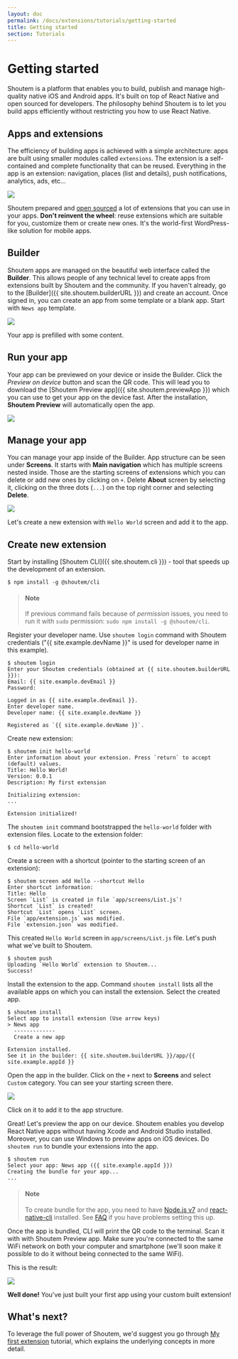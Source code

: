 ```yaml
---
layout: doc
permalink: /docs/extensions/tutorials/getting-started
title: Getting started
section: Tutorials
---
```


# Getting started

Shoutem is a platform that enables you to build, publish and manage high-quality native iOS and Android apps. It's built on top of React Native and open sourced for developers. The philosophy behind Shoutem is to let you build apps efficiently without restricting you how to use React Native.

## Apps and extensions

The efficiency of building apps is achieved with a simple architecture: apps are built using smaller modules called `extensions`. The extension is a self-contained and complete functionality that can be reused. Everything in the app is an extension: navigation, places (list and details), push notifications, analytics, ads, etc...

<p class="image">
<img src='{{ site.url }}/img/tutorials/getting-started/apps-are-made-of-extensions.png'/>
</p>

Shoutem prepared and [open sourced](https://github.com/shoutem/extensions) a lot of extensions that you can use in your apps. **Don't reinvent the wheel**: reuse extensions which are suitable for you, customize them or create new ones. It's the world-first WordPress-like solution for mobile apps.

## Builder

Shoutem apps are managed on the beautiful web interface called the **Builder**. This allows people of any technical level to create apps from extensions built by Shoutem and the community. If you haven't already, go to the [Builder]({{ site.shoutem.builderURL }}) and create an account. Once signed in, you can create an app from some template or a blank app. Start with `News app` template.

<p class="image">
<img src='{{ site.url }}/img/tutorials/getting-started/builder-news-app.png'/>
</p>

Your app is prefilled with some content.

## Run your app

Your app can be previewed on your device or inside the Builder. Click the _Preview on device_ button and scan the QR code. This will lead you to download the [Shoutem Preview app]({{ site.shoutem.previewApp }}) which you can use to get your app on the device fast. After the installation, **Shoutem Preview** will automatically open the app.

<p class="image">
<img src='{{ site.url }}/img/tutorials/getting-started/shoutem-preview-app.png'/>
</p>

## Manage your app

You can manage your app inside of the Builder. App structure can be seen under **Screens**. It starts with **Main navigation** which has multiple screens nested inside. Those are the starting screens of extensions which you can delete or add new ones by clicking on `+`. Delete **About** screen by selecting it, clicking on the three dots (`...`) on the top right corner and selecting **Delete**.

<p class="image">
<img src='{{ site.url }}/img/tutorials/getting-started/delete-starting-screen.png'/>
</p>

Let's create a new extension with `Hello World` screen and add it to the app.

## Create new extension

Start by installing [Shoutem CLI]({{ site.shoutem.cli }}) - tool that speeds up the development of an extension.

```ShellSession
$ npm install -g @shoutem/cli
```

> #### Note
> If previous command fails because of _permission_ issues, you need to run it with `sudo` permission: `sudo npm install -g @shoutem/cli`.

Register your developer name. Use `shoutem login` command with Shoutem credentials ("{{ site.example.devName }}" is used for developer name in this example).

```ShellSession
$ shoutem login
Enter your Shoutem credentials (obtained at {{ site.shoutem.builderURL }}):
Email: {{ site.example.devEmail }}
Password:

Logged in as {{ site.example.devEmail }}.
Enter developer name.
Developer name: {{ site.example.devName }}

Registered as `{{ site.example.devName }}`.
```

Create new extension:

```ShellSession
$ shoutem init hello-world
Enter information about your extension. Press `return` to accept (default) values.
Title: Hello World!
Version: 0.0.1
Description: My first extension

Initializing extension:
...

Extension initialized!
```

The `shoutem init` command bootstrapped the `hello-world` folder with extension files. Locate to the extension folder:

```ShellSession
$ cd hello-world
```

Create a screen with a shortcut (pointer to the starting screen of an extension):

```ShellSession
$ shoutem screen add Hello --shortcut Hello
Enter shortcut information:
Title: Hello
Screen `List` is created in file `app/screens/List.js`!
Shortcut `List` is created!
Shortcut `List` opens `List` screen.
File `app/extension.js` was modified.
File `extension.json` was modified.
```

This created `Hello World` screen in `app/screens/List.js` file. Let's push what we've built to Shoutem.

```ShellSession
$ shoutem push
Uploading `Hello World` extension to Shoutem...
Success!
```

Install the extension to the app. Command `shoutem install` lists all the available apps on which you can install the extension. Select the created app.

```ShellSession
$ shoutem install
Select app to install extension (Use arrow keys)
> News app
  -------------
  Create a new app

Extension installed.
See it in the builder: {{ site.shoutem.builderURL }}/app/{{ site.example.appId }}
```

Open the app in the builder. Click on the `+` next to **Screens** and select `Custom` category. You can see your starting screen there.

<p class="image">
<img src='{{ site.url }}/img/tutorials/getting-started/custom-starting-screen.png'/>
</p>

Click on it to add it to the app structure.

Great! Let's preview the app on our device. Shoutem enables you develop React Native apps without having Xcode and Android Studio installed. Moreover, you can use Windows to preview apps on iOS devices. Do `shoutem run` to bundle your extensions into the app.

```ShellSession
$ shoutem run
Select your app: News app ({{ site.example.appId }})
Creating the bundle for your app...
...
```

> #### Note
> To create bundle for the app, you need to have [Node.js v7](https://nodejs.org/en/) and [react-native-cli](http://npmjs.com/package/react-native-cli) installed. See [FAQ](/docs/extensions/tutorials/faq) if you have problems setting this up.

Once the app is bundled, CLI will print the QR code to the terminal. Scan it with with Shoutem Preview app. Make sure you're connected to the same WiFi network on both your computer and smartphone (we'll soon make it possible to do it without being connected to the same WiFi).

This is the result:

<p class="image">
<img src='{{ site.url }}/img/tutorials/getting-started/hello-world.png'/>
</p>

**Well done!** You've just built your first app using your custom built extension!

## What's next?

To leverage the full power of Shoutem, we'd suggest you go through [My first extension](/docs/extensions/my-first-extension/introduction) tutorial, which explains the underlying concepts in more detail.
